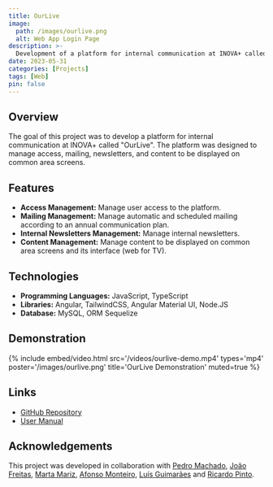 ```yaml
---
title: OurLive
image:
  path: /images/ourlive.png
  alt: Web App Login Page
description: >-
  Development of a platform for internal communication at INOVA+ called "OurLive", designed to manage access, mailing, newsletters, and content to be displayed on common area screens.
date: 2023-05-31
categories: [Projects]
tags: [Web]
pin: false
---
```


## Overview

The goal of this project was to develop a platform for internal communication at INOVA+ called "OurLive". The platform was designed to manage access, mailing, newsletters, and content to be displayed on common area screens.

## Features

- **Access Management:** Manage user access to the platform.
- **Mailing Management:** Manage automatic and scheduled mailing according to an annual communication plan.
- **Internal Newsletters Management:** Manage internal newsletters.
- **Content Management:** Manage content to be displayed on common area screens and its interface (web for TV).

## Technologies

- **Programming Languages:** JavaScript, TypeScript
- **Libraries:** Angular, TailwindCSS, Angular Material UI, Node.JS
- **Database:** MySQL, ORM Sequelize

## Demonstration

{%
  include embed/video.html
  src='/videos/ourlive-demo.mp4'
  types='mp4'
  poster='/images/ourlive.png'
  title='OurLive Demonstration'
  muted=true
%}

## Links

- [GitHub Repository](https://github.com/xico2001pt/feup-lgp/tree/main/OurLive)
- [User Manual](https://github.com/xico2001pt/feup-lgp/blob/main/OurLive/User%20Manual.pdf)

## Acknowledgements

This project was developed in collaboration with [Pedro Machado](https://github.com/pmachado01), [João Freitas](https://github.com/JoaoFreitas9), [Marta Mariz](https://github.com/MartaMariz), [Afonso Monteiro](https://github.com/H0wl3r2001), [Luís Guimarães](https://github.com/luismrguimaraes) and [Ricardo Pinto](https://github.com/ricas00).
